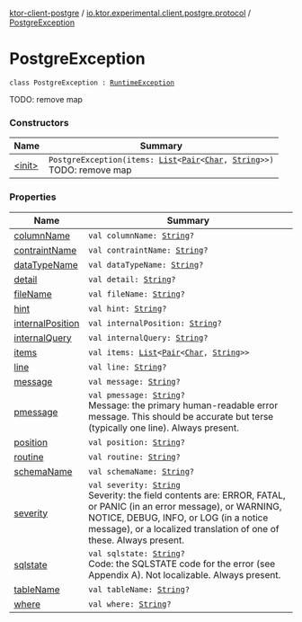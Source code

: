 [ktor-client-postgre](../../index.md) / [io.ktor.experimental.client.postgre.protocol](../index.md) / [PostgreException](./index.md)

# PostgreException

`class PostgreException : `[`RuntimeException`](https://kotlinlang.org/api/latest/jvm/stdlib/kotlin/-runtime-exception/index.html)

TODO: remove map

### Constructors

| Name | Summary |
|---|---|
| [&lt;init&gt;](-init-.md) | `PostgreException(items: `[`List`](https://kotlinlang.org/api/latest/jvm/stdlib/kotlin.collections/-list/index.html)`<`[`Pair`](https://kotlinlang.org/api/latest/jvm/stdlib/kotlin/-pair/index.html)`<`[`Char`](https://kotlinlang.org/api/latest/jvm/stdlib/kotlin/-char/index.html)`, `[`String`](https://kotlinlang.org/api/latest/jvm/stdlib/kotlin/-string/index.html)`>>)`<br>TODO: remove map |

### Properties

| Name | Summary |
|---|---|
| [columnName](column-name.md) | `val columnName: `[`String`](https://kotlinlang.org/api/latest/jvm/stdlib/kotlin/-string/index.html)`?` |
| [contraintName](contraint-name.md) | `val contraintName: `[`String`](https://kotlinlang.org/api/latest/jvm/stdlib/kotlin/-string/index.html)`?` |
| [dataTypeName](data-type-name.md) | `val dataTypeName: `[`String`](https://kotlinlang.org/api/latest/jvm/stdlib/kotlin/-string/index.html)`?` |
| [detail](detail.md) | `val detail: `[`String`](https://kotlinlang.org/api/latest/jvm/stdlib/kotlin/-string/index.html)`?` |
| [fileName](file-name.md) | `val fileName: `[`String`](https://kotlinlang.org/api/latest/jvm/stdlib/kotlin/-string/index.html)`?` |
| [hint](hint.md) | `val hint: `[`String`](https://kotlinlang.org/api/latest/jvm/stdlib/kotlin/-string/index.html)`?` |
| [internalPosition](internal-position.md) | `val internalPosition: `[`String`](https://kotlinlang.org/api/latest/jvm/stdlib/kotlin/-string/index.html)`?` |
| [internalQuery](internal-query.md) | `val internalQuery: `[`String`](https://kotlinlang.org/api/latest/jvm/stdlib/kotlin/-string/index.html)`?` |
| [items](items.md) | `val items: `[`List`](https://kotlinlang.org/api/latest/jvm/stdlib/kotlin.collections/-list/index.html)`<`[`Pair`](https://kotlinlang.org/api/latest/jvm/stdlib/kotlin/-pair/index.html)`<`[`Char`](https://kotlinlang.org/api/latest/jvm/stdlib/kotlin/-char/index.html)`, `[`String`](https://kotlinlang.org/api/latest/jvm/stdlib/kotlin/-string/index.html)`>>` |
| [line](line.md) | `val line: `[`String`](https://kotlinlang.org/api/latest/jvm/stdlib/kotlin/-string/index.html)`?` |
| [message](message.md) | `val message: `[`String`](https://kotlinlang.org/api/latest/jvm/stdlib/kotlin/-string/index.html)`?` |
| [pmessage](pmessage.md) | `val pmessage: `[`String`](https://kotlinlang.org/api/latest/jvm/stdlib/kotlin/-string/index.html)`?`<br>Message: the primary human-readable error message. This should be accurate but terse (typically one line). Always present. |
| [position](position.md) | `val position: `[`String`](https://kotlinlang.org/api/latest/jvm/stdlib/kotlin/-string/index.html)`?` |
| [routine](routine.md) | `val routine: `[`String`](https://kotlinlang.org/api/latest/jvm/stdlib/kotlin/-string/index.html)`?` |
| [schemaName](schema-name.md) | `val schemaName: `[`String`](https://kotlinlang.org/api/latest/jvm/stdlib/kotlin/-string/index.html)`?` |
| [severity](severity.md) | `val severity: `[`String`](https://kotlinlang.org/api/latest/jvm/stdlib/kotlin/-string/index.html)<br>Severity: the field contents are: ERROR, FATAL, or PANIC (in an error message), or WARNING, NOTICE, DEBUG, INFO, or LOG (in a notice message), or a localized translation of one of these. Always present. |
| [sqlstate](sqlstate.md) | `val sqlstate: `[`String`](https://kotlinlang.org/api/latest/jvm/stdlib/kotlin/-string/index.html)`?`<br>Code: the SQLSTATE code for the error (see Appendix A). Not localizable. Always present. |
| [tableName](table-name.md) | `val tableName: `[`String`](https://kotlinlang.org/api/latest/jvm/stdlib/kotlin/-string/index.html)`?` |
| [where](where.md) | `val where: `[`String`](https://kotlinlang.org/api/latest/jvm/stdlib/kotlin/-string/index.html)`?` |
